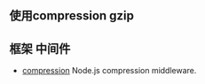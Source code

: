 ## 使用compression gzip


## 框架 中间件
- [compression](https://www.npmjs.com/package/compression) Node.js compression middleware.